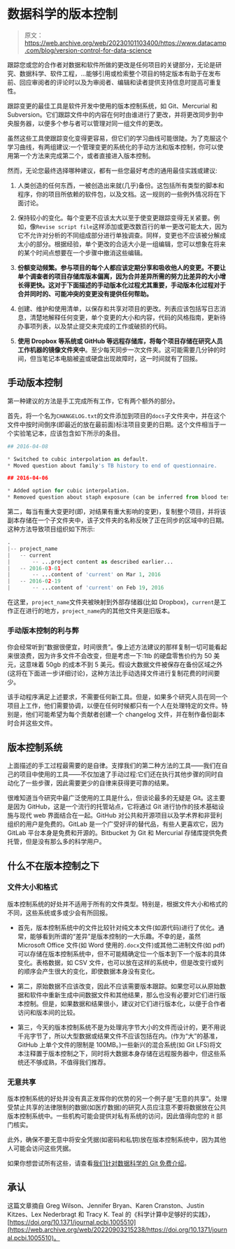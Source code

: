 # 数据科学的版本控制

> 原文：<https://web.archive.org/web/20230101103400/https://www.datacamp.com/blog/version-control-for-data-science>

跟踪您或您的合作者对数据和软件所做的更改是任何项目的关键部分，无论是研究、数据科学、软件工程，...能够引用或检索整个项目的特定版本有助于在发布前、回应审阅者的评论时以及为审阅者、编辑和读者提供支持信息时提高可重复性。

跟踪变更的最佳工具是软件开发中使用的版本控制系统，如 Git、Mercurial 和 Subversion。它们跟踪文件中的内容在何时由谁进行了更改，并将更改同步到中央服务器，以便多个参与者可以管理对同一组文件的更改。

虽然这些工具使跟踪变化变得更容易，但它们的学习曲线可能很陡。为了克服这个学习曲线，有两组建议:一个管理变更的系统化的手动方法和版本控制，你可以使用第一个方法来完成第二个，或者直接进入版本控制。

然而，无论您最终选择哪种建议，都有一些您最好考虑的通用最佳实践或建议:

1.  人类创造的任何东西，一被创造出来就(几乎)备份。这包括所有类型的脚本和程序，你的项目所依赖的软件包，以及文档。这一规则的一些例外情况将在下面讨论。

2.  保持较小的变化。每个变更不应该太大以至于使变更跟踪变得无关紧要。例如，像`Revise script file`这样添加或更改数百行的单一更改可能太大，因为它不允许对分析的不同组成部分进行单独调查。同样，变更也不应该被分解成太小的部分。根据经验，单个更改的合适大小是一组编辑，您可以想象在将来的某个时间点想要在一个步骤中撤消这些编辑。

3.  **份额变动频繁。参与项目的每个人都应该定期分享和吸收他人的变更。不要让单个调查者的项目存储库版本偏离，因为合并差异所需的努力比差异的大小增长得更快。这对于下面描述的手动版本化过程尤其重要，手动版本化过程对于合并同时的、可能冲突的变更没有提供任何帮助。**

4.  创建、维护和使用清单，以保存和共享对项目的更改。列表应该包括写日志消息，清楚地解释任何变更，单个变更的大小和内容，代码的风格指南，更新待办事项列表，以及禁止提交未完成的工作或破损的代码。

5.  **使用 Dropbox 等系统或 GitHub 等远程存储库，将每个项目存储在研究人员工作机器的镜像文件夹中**。至少每天同步一次文件夹。这可能需要几分钟的时间，但当笔记本电脑被盗或硬盘出现故障时，这一时间就有了回报。

## 手动版本控制

第一种建议的方法是手工完成所有工作，它有两个额外的部分。

首先，将一个名为`CHANGELOG.txt`的文件添加到项目的`docs`子文件夹中，并在这个文件中按时间倒序(即最近的放在最前面)标注项目变更的日期。这个文件相当于一个实验笔记本，应该包含如下所示的条目。

```py
## 2016-04-08

* Switched to cubic interpolation as default.
* Moved question about family's TB history to end of questionnaire.

## 2016-04-06

* Added option for cubic interpolation.
* Removed question about staph exposure (can be inferred from blood test results). 
```

第二，每当有重大变更时(即，对结果有重大影响的变更)，复制整个项目，并将该副本存储在一个子文件夹中，该子文件夹的名称反映了正在同步的区域中的日期。这种方法导致项目组织如下所示:

```py
.
|-- project_name
|   -- current
|       -- ...project content as described earlier...
|   -- 2016-03-01
|       -- ...content of 'current' on Mar 1, 2016
|   -- 2016-02-19
|       -- ...content of 'current' on Feb 19, 2016 
```

在这里，`project_name`文件夹被映射到外部存储器(比如 Dropbox)，`current`是工作正在进行的地方，`project_name`内的其他文件夹是旧版本。

### 手动版本控制的利与弊

你会经常听到“数据很便宜，时间很贵”。像上述方法建议的那样复制一切可能看起来很浪费，因为许多文件不会改变，但是考虑一下:1tb 的硬盘零售价约为 50 美元，这意味着 50gb 的成本不到 5 美元。假设大数据文件被保存在备份区域之外(这将在下面进一步详细讨论)，这种方法比手动选择文件进行复制花费的时间要少。

该手动程序满足上述要求，不需要任何新工具。但是，如果多个研究人员在同一个项目上工作，他们需要协调，以便在任何时候都只有一个人在处理特定的文件。特别是，他们可能希望为每个贡献者创建一个 changelog 文件，并在制作备份副本时合并这些文件。

## 版本控制系统

上面描述的手工过程最需要的是自律。支撑我们的第二种方法的工具——我们在自己的项目中使用的工具——不仅加速了手动过程:它们还在执行其他步骤的同时自动化了一些步骤，因此需要更少的自律来获得更可靠的结果。

很难知道当今研究中最广泛使用的工具是什么，但谈论最多的无疑是 Git。这主要是因为 GitHub，这是一个流行的托管站点，它将通过 Git 进行协作的技术基础设施与现代 web 界面结合在一起。GitHub 对公共和开源项目以及学术界和非营利组织的用户是免费的。GitLab 是一个广受好评的替代品，有些人更喜欢它，因为 GitLab 平台本身是免费和开源的。Bitbucket 为 Git 和 Mercurial 存储库提供免费托管，但是没有那么多的科学用户。

## 什么不在版本控制之下

### 文件大小和格式

版本控制系统的好处并不适用于所有的文件类型。特别是，根据文件大小和格式的不同，这些系统或多或少会有所回报。

*   首先，版本控制系统中的文件比较针对纯文本文件(如源代码)进行了优化。通常，能够看到所谓的“差异”是版本控制的一大乐趣。不幸的是，虽然 Microsoft Office 文件(如 Word 使用的`.docx`文件)或其他二进制文件(如 pdf)可以存储在版本控制系统中，但不可能精确定位一个版本到下一个版本的具体变化。表格数据，如 CSV 文件，也可以放在这样的系统中，但是改变行或列的顺序会产生很大的变化，即使数据本身没有变化。

*   第二，原始数据不应该改变，因此不应该需要版本跟踪。如果您可以从原始数据和软件中重新生成中间数据文件和其他结果，那么也没有必要对它们进行版本控制。但是，如果数据和结果很小，建议对它们进行版本化，以便于合作者访问和版本间的比较。

*   第三，今天的版本控制系统不是为处理兆字节大小的文件而设计的，更不用说千兆字节了，所以大型数据或结果文件不应该包括在内。(作为“大”的基准，GitHub 上单个文件的限制是 100MB。)一些新兴的混合系统(如 Git LFS)将文本注释置于版本控制之下，同时将大数据本身存储在远程服务器中，但这些系统还不够成熟，不值得我们推荐。

### 无意共享

版本控制系统的好处并没有真正发挥你的优势的另一个例子是“无意的共享”。处理受禁止共享的法律限制的数据(如医疗数据)的研究人员应注意不要将数据放在公共版本控制系统中。一些机构可能会提供对私有系统的访问，因此值得向您的 it 部门核实。

此外，确保不要无意中将安全凭据(如密码和私钥)放在版本控制系统中，因为其他人可能会访问这些凭据。

如果你想尝试所有这些，请查看[我们针对数据科学的 Git 免费介绍](https://web.archive.org/web/20220903215238/https://www.datacamp.com/courses/introduction-to-git-for-data-science)。

## 承认

这篇文章摘自 Greg Wilson、Jennifer Bryan、Karen Cranston、Justin Kitzes、Lex Nederbragt 和 Tracy K. Teal 的《科学计算中足够好的实践》，[https://doi.org/10.1371/journal.pcbi.1005510](https://web.archive.org/web/20220903215238/https://doi.org/10.1371/journal.pcbi.1005510)。